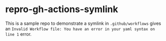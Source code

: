 # repro-gh-actions-symlink

This is a sample repo to demonstrate a symlink in `.github/workflows` gives an `Invalid Workflow file: You have an error in your yaml syntax on line 1` error.